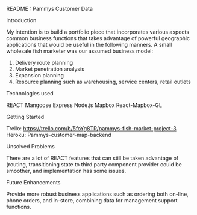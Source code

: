 README : Pammys Customer Data

Introduction

My intention is to build a portfolio piece that incorporates various aspects common business functions that takes advantage of powerful geographic applications that would be useful in the following manners.  A small wholesale fish marketer was our assumed business model:

1) Delivery route planning
2) Market penetration analysis
3) Expansion planning
4) Resource planning such as warehousing, service centers, retail outlets

Technologies used

REACT
Mangoose
Express
Node.js
Mapbox
React-Mapbox-GL

Getting Started

Trello:  https://trello.com/b/5foYg8TR/pammys-fish-market-project-3
Heroku:  Pammys-customer-map-backend

Unsolved Problems

There are a lot of 	REACT features that can still be taken advantage of (routing, transitioning state to third party component provider could be smoother, and implementation has some issues.

Future Enhancements

Provide more robust business applications such as ordering both on-line, phone orders, and in-store, combining data for management support functions.


